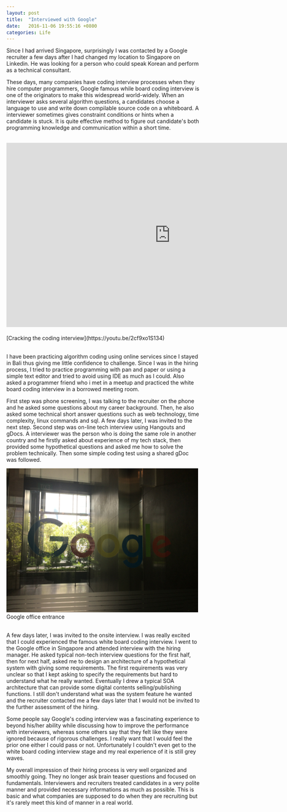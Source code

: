 ```yaml
---
layout: post
title:  "Interviewed with Google"
date:   2016-11-06 19:55:16 +0800
categories: Life
---
```



Since I had arrived Singapore, surprisingly I was contacted by a Google recruiter a few days after I had changed my location to Singapore on Linkedin. He was looking for a person who could speak Korean and perform as a technical consultant.

These days, many companies have coding interview processes when they hire computer programmers, Google famous while board coding interview is one of the originators to make this widespread world-widely. When an interviewer asks several algorithm questions, a candidates choose a language to use and write down compilable source code on a whiteboard. A interviewer sometimes gives constraint conditions or hints when a candidate is stuck. It is quite effective method to figure out candidate's both programming knowledge and communication within a short time.

<br />
<iframe width="854" height="480" src="https://youtu.be/2cf9xo1S134" frameborder="0" allowfullscreen></iframe>
<br /><br />         
[Cracking the coding interview](https://youtu.be/2cf9xo1S134)
<br /><br />



I have been practicing algorithm coding using online services since I stayed in Bali thus giving me little confidence to challenge. Since I was in the hiring process, I tried to practice programming with pan and paper or using a simple text editor and tried to avoid using IDE as much as I could. Also asked a programmer friend who i met in a meetup and practiced the white board coding interview in a  borrowed meeting room.

First step was phone screening, I was talking to the recruiter on the phone and he asked some questions about my career background. Then, he also asked some technical short answer questions such as web technology, time complexity, linux commands and sql. A few days later, I was invited to the next step. Second step was on-line tech interview using Hangouts and gDocs. A interviewer was the person who is doing the same role in another country and he firstly asked about experience of my tech stack, then provided some hypothetical questions and asked me how to solve the problem technically. Then some simple coding test using a shared gDoc was followed.

<img src="/assets/IMG_0957.JPG" width="500px">
<br/>
 Google office entrance
<br/><br/>

A few days later, I was invited to the onsite interview. I was really excited that I could experienced the famous white board coding interview.  I went to the Google office in Singapore and attended interview with the hiring manager. He asked typical non-tech interview questions for the first half, then for next half, asked me to design an architecture of a hypothetical system with giving some requirements. The first requirements was very unclear so that I kept asking to specify the requirements but hard to understand what he really wanted. Eventually I drew a typical SOA architecture that can provide some digital contents selling/publishing functions. I still don't understand what was the system feature he wanted and the recruiter contacted me a few days later that I would not be invited to the further assessment of the hiring.

Some people say Google's coding interview was a fascinating experience to beyond his/her ability while discussing how to improve the performance with interviewers, whereas some others say that they felt like they were ignored because of rigorous challenges. I really want that I would feel the prior one either I could pass or not. Unfortunately I couldn't even get to the white board coding interview stage and my real experience of it is still grey waves.

My overall impression of their hiring process is very well organized and smoothly going. They no longer ask brain teaser questions and focused on fundamentals. Interviewers and recruiters treated candidates in a very polite manner and provided necessary informations as much as possible. This is basic and what companies are supposed to do when they are recruiting but it's rarely meet this kind of manner in a real world.
